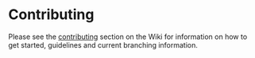 # Contributing #

Please see the [contributing](https://github.com/dotnet/templating/wiki/Contributing) section on the Wiki for information on how to get started, guidelines and current branching information.